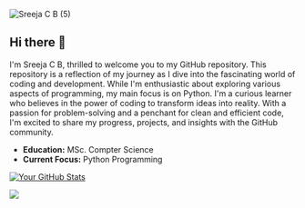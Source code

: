 
![Sreeja C B (5)](https://github.com/sreejacb/sreejacb/assets/101924446/43afb301-bd68-4339-8021-bb95b5fca454)


## Hi there 👋

I'm Sreeja C B, thrilled to welcome you to my GitHub repository. This repository is a reflection of my journey as I dive into the fascinating world of coding and development. While I'm enthusiastic about exploring various aspects of programming, my main focus is on Python.
I'm a curious learner who believes in the power of coding to transform ideas into reality. With a passion for problem-solving and a penchant for clean and efficient code, I'm excited to share my progress, projects, and insights with the GitHub community.

- **Education:** MSc. Compter Science 
- **Current Focus:** Python Programming

[![Your GitHub Stats](https://github-readme-stats.vercel.app/api?username=sreejacb&show_icons=true&count_private=true&hide=contribs)](https://github.com/sreejacb)




[![](https://visitcount.itsvg.in/api?id=sreejacb&label=Profile%20Views&color=12&icon=5&pretty=true)](https://visitcount.itsvg.in)

